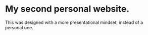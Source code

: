 # My second personal website.


This was designed with a more presentational mindset, instead of a personal one.
